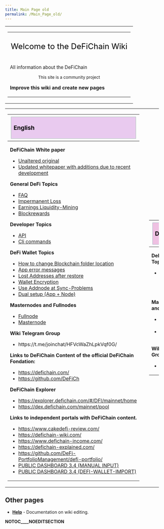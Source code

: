 ```yaml
---
title: Main Page old
permalink: /Main_Page_old/
---
```


<table>
<tbody>
<tr class="odd">
<td><table>
<tbody>
<tr class="odd">
<td><div style="font-size:162%; border:0; margin:0; padding:.1em; color:#000;">
<p>Welcome to the DeFiChain Wiki</p>
</div>
<div style="top:+0.2em; font-size:95%;">
<p>All information about the DeFiChain</p>
</div>
<div id="articlecount" style="width:100%; text-align:center; font-size:85%;">
<p>This site is a community project</p>
</div>
<p><strong>Improve this wiki and create new pages</strong></p></td>
</tr>
</tbody>
</table></td>
</tr>
</tbody>
</table>

<table>
<tbody>
<tr class="odd">
<td><table>
<thead>
<tr class="header">
<th><h3 id="mp-tfa-h2" style="margin:3px; background:#e9caef; font-size:120%; font-weight:bold; border:1px solid #a3bfb1; text-align:left; color:#000; padding:0.2em 0.4em;">
<p>English</p>
</h3></th>
</tr>
</thead>
<tbody>
<tr class="odd">
<td><p><strong>DeFiChain White paper</strong></p>
<ul>
<li><a href="/White_paper_original" title="wikilink">Unaltered
original</a></li>
<li><a href="/White_paper_edited" title="wikilink">Updated whitepaper
with additions due to recent development</a></li>
</ul>
<p><strong>General DeFi Topics</strong></p>
<ul>
<li><a href="/FAQ" title="wikilink">FAQ</a></li>
<li><a href="/Impermanent_Loss" title="wikilink">Impermanent
Loss</a></li>
<li><a href="/Earnings_Liquidity-Mining" title="wikilink">Earnings
Liquidity-Mining</a></li>
<li><a href="/Blockrewards" title="wikilink">Blockrewards</a></li>
</ul>
<p><strong>Developer Topics</strong></p>
<ul>
<li><a href="/API" title="wikilink">API</a></li>
<li><a href="/Cli_commands" title="wikilink">Cli commands</a></li>
</ul>
<p><strong>DeFi Wallet Topics</strong></p>
<ul>
<li><a href="/Blockchain_folder" title="wikilink">How to change
Blockchain folder location</a></li>
<li><a href="/App_error_messages" title="wikilink">App error
messages</a></li>
<li><a href="/Addresses_gone_after_wallet_restore?"
title="wikilink">Lost Addresses after restore</a></li>
<li><a href="/Wallet_Encryption" title="wikilink">Wallet
Encryption</a></li>
<li><a href="/Addnode" title="wikilink">Use Addnode at
Sync-Problems</a></li>
<li><a href="/Dual_setup_(App_+_Node)" title="wikilink">Dual setup (App
+ Node)</a></li>
</ul>
<p><strong>Masternodes and Fullnodes</strong></p>
<ul>
<li><a href="/Fullnode" title="wikilink">Fullnode</a></li>
<li><a href="/Masternode" title="wikilink">Masternode</a></li>
</ul>
<p><strong>Wiki Telegram Group</strong></p>
<ul>
<li>https://t.me/joinchat/HFVcWaZhLpkVqf0G/</li>
</ul>
<p><strong>Links to DeFiChain Content of the official DeFiChain
Fondation:</strong></p>
<ul>
<li><a href="https://defichain.com/">https://defichain.com/</a></li>
<li><a
href="https://github.com/DeFiCh">https://github.com/DeFiCh</a></li>
</ul>
<p><strong>DeFiChain Explorer</strong></p>
<ul>
<li><a
href="https://explorer.defichain.com/#/DFI/mainnet/home">https://explorer.defichain.com/#/DFI/mainnet/home</a></li>
<li><a
href="https://dex.defichain.com/mainnet/pool">https://dex.defichain.com/mainnet/pool</a></li>
</ul>
<p><strong>Links to independent portals with DeFiChain
content.</strong></p>
<ul>
<li><a
href="https://www.cakedefi-review.com/">https://www.cakedefi-review.com/</a></li>
<li><a
href="https://defichain-wiki.com/">https://defichain-wiki.com/</a></li>
<li><a
href="https://www.defichain-income.com/">https://www.defichain-income.com/</a></li>
<li><a
href="https://defichain-explained.com/">https://defichain-explained.com/</a></li>
<li><a
href="https://github.com/DeFi-PortfolioManagement/defi-portfolio/">https://github.com/DeFi-PortfolioManagement/defi-portfolio/</a></li>
<li><a
href="https://docs.google.com/spreadsheets/d/1jbiwDrSwrNlUZksz8EiU2EMtApCSrexSWrRW9WhieOM/edit#gid=592579167">PUBLIC
DASHBOARD 3.4 (MANUAL INPUT)</a></li>
<li><a
href="https://docs.google.com/spreadsheets/d/1gtv1dp1ZuTbrmeC4NoFGToAsJDzybck6G3hRaqjytdo/edit#gid=384121939">PUBLIC
DASHBOARD 3.4 (DEFI-WALLET-IMPORT)</a></li>
</ul></td>
</tr>
</tbody>
</table></td>
<td></td>
<td><table>
<thead>
<tr class="header">
<th><h3 id="mp-otd-h2" style="margin:3px; background:#efc1e2; font-size:120%; font-weight:bold; border:1px solid #a3b0bf; text-align:left; color:#000; padding:0.2em 0.4em;">
<p>Deutsch</p>
</h3></th>
</tr>
</thead>
<tbody>
<tr class="odd">
<td><p><strong>DeFi Wallet Topics</strong></p>
<ul>
<li><a href="/Blockchain_folder" title="wikilink">Blockchain Ordner Pfad
ändern</a></li>
</ul>
<p><strong>Masternodes and Fullnodes</strong></p>
<ul>
<li><a href="/Masternode_Uebersicht" title="wikilink">Masternode
Übersicht</a></li>
<li><a href="/Masternode_Installation" title="wikilink">Masternode
Installation</a></li>
</ul>
<p><strong>Wiki Telegram Group</strong></p>
<ul>
<li><a href="https://t.me/joinchat/HFVcWaZhLpkVqf0G/">Telegram</a></li>
</ul></td>
</tr>
</tbody>
</table></td>
</tr>
</tbody>
</table>

## Other pages

- **[Help](http://www.mediawiki.org/wiki/Help:Formatting)** -
  Documentation on wiki editing.

__NOTOC____NOEDITSECTION__